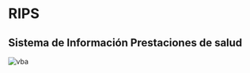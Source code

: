 
# RIPS

## Sistema de Información Prestaciones de salud

![vba](https://img.shields.io/badge/vba-SOANDES-rgb(255,255,255)?labelColor=rgba(9,95,154,255)&style=for-the-badge)
